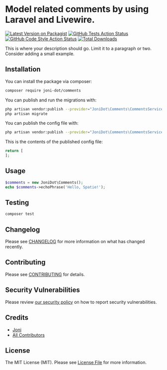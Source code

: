 # Model related comments by using Laravel and Livewire.

[![Latest Version on Packagist](https://img.shields.io/packagist/v/joni-dot/comments.svg?style=flat-square)](https://packagist.org/packages/joni-dot/comments)
[![GitHub Tests Action Status](https://img.shields.io/github/workflow/status/joni-dot/comments/run-tests?label=tests)](https://github.com/joni-dot/comments/actions?query=workflow%3Arun-tests+branch%3Amain)
[![GitHub Code Style Action Status](https://img.shields.io/github/workflow/status/joni-dot/comments/Check%20&%20fix%20styling?label=code%20style)](https://github.com/joni-dot/comments/actions?query=workflow%3A"Check+%26+fix+styling"+branch%3Amain)
[![Total Downloads](https://img.shields.io/packagist/dt/joni-dot/comments.svg?style=flat-square)](https://packagist.org/packages/joni-dot/comments)

This is where your description should go. Limit it to a paragraph or two. Consider adding a small example.

## Installation

You can install the package via composer:

```bash
composer require joni-dot/comments
```

You can publish and run the migrations with:

```bash
php artisan vendor:publish --provider="JoniDot\Comments\CommentsServiceProvider" --tag="comments-migrations"
php artisan migrate
```

You can publish the config file with:
```bash
php artisan vendor:publish --provider="JoniDot\Comments\CommentsServiceProvider" --tag="comments-config"
```

This is the contents of the published config file:

```php
return [
];
```

## Usage

```php
$comments = new JoniDot\Comments();
echo $comments->echoPhrase('Hello, Spatie!');
```

## Testing

```bash
composer test
```

## Changelog

Please see [CHANGELOG](CHANGELOG.md) for more information on what has changed recently.

## Contributing

Please see [CONTRIBUTING](.github/CONTRIBUTING.md) for details.

## Security Vulnerabilities

Please review [our security policy](../../security/policy) on how to report security vulnerabilities.

## Credits

- [Joni](https://github.com/joni-dot)
- [All Contributors](../../contributors)

## License

The MIT License (MIT). Please see [License File](LICENSE.md) for more information.
